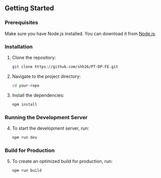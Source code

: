 ## Getting Started

### Prerequisites

Make sure you have Node.js installed. You can download it from [Node.js](https://nodejs.org/).

### Installation

1. Clone the repository:

   ```bash
   git clone https://github.com/shh26/PT-DP-FE.git

2. Navigate to the project directory:

   ```bash
   cd your-repo


3. Install the dependencies:

   ```bash
   npm install

### Running the Development Server
4. To start the development server, run:

   ```bash
   npm run dev
   
### Build for Production

5. To create an optimized build for production, run:

   ```bash
   npm run build


